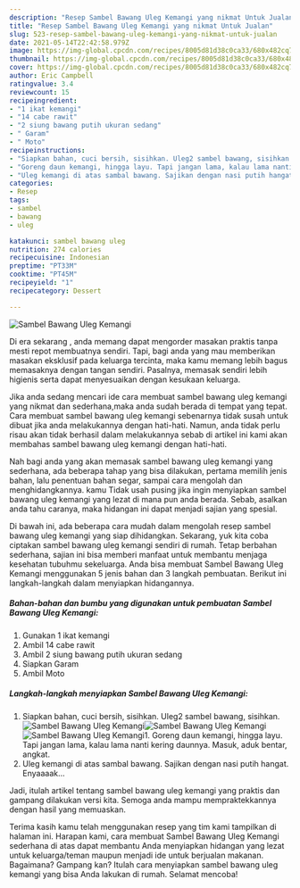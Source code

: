 ```yaml
---
description: "Resep Sambel Bawang Uleg Kemangi yang nikmat Untuk Jualan"
title: "Resep Sambel Bawang Uleg Kemangi yang nikmat Untuk Jualan"
slug: 523-resep-sambel-bawang-uleg-kemangi-yang-nikmat-untuk-jualan
date: 2021-05-14T22:42:58.979Z
image: https://img-global.cpcdn.com/recipes/8005d81d38c0ca33/680x482cq70/sambel-bawang-uleg-kemangi-foto-resep-utama.jpg
thumbnail: https://img-global.cpcdn.com/recipes/8005d81d38c0ca33/680x482cq70/sambel-bawang-uleg-kemangi-foto-resep-utama.jpg
cover: https://img-global.cpcdn.com/recipes/8005d81d38c0ca33/680x482cq70/sambel-bawang-uleg-kemangi-foto-resep-utama.jpg
author: Eric Campbell
ratingvalue: 3.4
reviewcount: 15
recipeingredient:
- "1 ikat kemangi"
- "14 cabe rawit"
- "2 siung bawang putih ukuran sedang"
- " Garam"
- " Moto"
recipeinstructions:
- "Siapkan bahan, cuci bersih, sisihkan. Uleg2 sambel bawang, sisihkan."
- "Goreng daun kemangi, hingga layu. Tapi jangan lama, kalau lama nanti kering daunnya. Masuk, aduk bentar, angkat."
- "Uleg kemangi di atas sambal bawang. Sajikan dengan nasi putih hangat. Enyaaaak..."
categories:
- Resep
tags:
- sambel
- bawang
- uleg

katakunci: sambel bawang uleg 
nutrition: 274 calories
recipecuisine: Indonesian
preptime: "PT33M"
cooktime: "PT45M"
recipeyield: "1"
recipecategory: Dessert

---
```



![Sambel Bawang Uleg Kemangi](https://img-global.cpcdn.com/recipes/8005d81d38c0ca33/680x482cq70/sambel-bawang-uleg-kemangi-foto-resep-utama.jpg)

Di era  sekarang , anda memang dapat mengorder masakan praktis tanpa mesti repot membuatnya sendiri. Tapi, bagi anda yang mau memberikan masakan eksklusif pada keluarga tercinta, maka kamu memang lebih bagus memasaknya dengan tangan sendiri. Pasalnya, memasak sendiri lebih higienis serta dapat menyesuaikan dengan kesukaan keluarga.

Jika anda sedang mencari ide cara membuat sambel bawang uleg kemangi yang nikmat dan sederhana,maka anda sudah berada di tempat yang tepat. Cara membuat sambel bawang uleg kemangi  sebenarnya tidak susah untuk dibuat jika anda melakukannya dengan hati-hati. Namun, anda tidak perlu risau akan tidak berhasil dalam melakukannya 
sebab di artikel ini kami akan membahas sambel bawang uleg kemangi dengan hati-hati.  



Nah bagi anda yang akan memasak sambel bawang uleg kemangi yang sederhana, ada beberapa tahap yang bisa dilakukan, pertama memilih jenis bahan, lalu penentuan bahan segar, sampai cara mengolah dan menghidangkannya. kamu Tidak usah pusing jika ingin menyiapkan sambel bawang uleg kemangi yang lezat di mana pun anda berada. Sebab, asalkan anda  tahu caranya, maka hidangan ini dapat menjadi sajian yang spesial.

Di bawah ini, ada beberapa cara mudah dalam mengolah resep sambel bawang uleg kemangi yang siap dihidangkan. Sekarang, yuk kita coba ciptakan sambel bawang uleg kemangi sendiri di rumah. Tetap berbahan sederhana, sajian ini bisa memberi manfaat untuk membantu menjaga kesehatan tubuhmu sekeluarga. Anda bisa membuat Sambel Bawang Uleg Kemangi menggunakan 5 jenis bahan dan 3 langkah pembuatan. Berikut ini langkah-langkah dalam menyiapkan hidangannya.

<!--inarticleads1-->

##### Bahan-bahan dan bumbu yang digunakan untuk pembuatan Sambel Bawang Uleg Kemangi:

1. Gunakan 1 ikat kemangi
1. Ambil 14 cabe rawit
1. Ambil 2 siung bawang putih ukuran sedang
1. Siapkan  Garam
1. Ambil  Moto




<!--inarticleads2-->

##### Langkah-langkah menyiapkan Sambel Bawang Uleg Kemangi:

1. Siapkan bahan, cuci bersih, sisihkan. Uleg2 sambel bawang, sisihkan.
<img src="https://img-global.cpcdn.com/steps/c42637f0bcf0a650/160x128cq70/sambel-bawang-uleg-kemangi-langkah-memasak-1-foto.jpg" alt="Sambel Bawang Uleg Kemangi"><img src="https://img-global.cpcdn.com/steps/c7034577596c5df2/160x128cq70/sambel-bawang-uleg-kemangi-langkah-memasak-1-foto.jpg" alt="Sambel Bawang Uleg Kemangi"><img src="https://img-global.cpcdn.com/steps/06d1d7f03e8e8003/160x128cq70/sambel-bawang-uleg-kemangi-langkah-memasak-1-foto.jpg" alt="Sambel Bawang Uleg Kemangi">1. Goreng daun kemangi, hingga layu. Tapi jangan lama, kalau lama nanti kering daunnya. Masuk, aduk bentar, angkat.
1. Uleg kemangi di atas sambal bawang. Sajikan dengan nasi putih hangat. Enyaaaak...




Jadi, itulah artikel tentang  sambel bawang uleg kemangi  yang praktis dan gampang dilakukan versi kita. Semoga anda mampu mempraktekkannya dengan hasil yang memuaskan. 

Terima kasih kamu telah menggunakan resep yang tim kami tampilkan di halaman ini. Harapan kami, cara membuat  Sambel Bawang Uleg Kemangi sederhana di atas dapat membantu Anda menyiapkan hidangan yang lezat untuk keluarga/teman maupun menjadi ide untuk berjualan makanan. Bagaimana? Gampang kan? Itulah cara menyiapkan sambel bawang uleg kemangi yang bisa Anda lakukan di rumah. Selamat mencoba!

